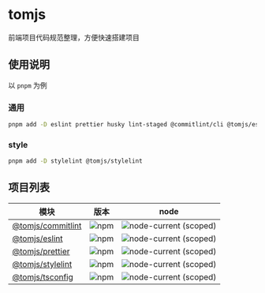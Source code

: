 # tomjs

前端项目代码规范整理，方便快速搭建项目

## 使用说明

以 `pnpm` 为例

### 通用

```bash
pnpm add -D eslint prettier husky lint-staged @commitlint/cli @tomjs/eslint @tomjs/prettier @commitlint/cli @tomjs/commitlint @tomjs/tsconfig
```

### style

```bash
pnpm add -D stylelint @tomjs/stylelint
```

## 项目列表

| 模块 | 版本 | node |
| --- | --- | --- |
| [@tomjs/commitlint](./packages/commitlint/README.md) | ![npm](https://img.shields.io/npm/v/%40tomjs/commitlint) | ![node-current (scoped)](https://img.shields.io/node/v/%40tomjs/commitlint) |
| [@tomjs/eslint](./packages/eslint/README.md) | ![npm](https://img.shields.io/npm/v/%40tomjs/prettier) | ![node-current (scoped)](https://img.shields.io/node/v/%40tomjs/prettier) |
| [@tomjs/prettier](./packages/prettier/README.md) | ![npm](https://img.shields.io/npm/v/%40tomjs/eslint) | ![node-current (scoped)](https://img.shields.io/node/v/%40tomjs/eslint) |
| [@tomjs/stylelint](./packages/stylelint/README.md) | ![npm](https://img.shields.io/npm/v/%40tomjs/stylelint) | ![node-current (scoped)](https://img.shields.io/node/v/%40tomjs/stylelint) |
| [@tomjs/tsconfig](./packages/tsconfig/README.md) | ![npm](https://img.shields.io/npm/v/%40tomjs/tsconfig) | ![node-current (scoped)](https://img.shields.io/node/v/%40tomjs/tsconfig) |
